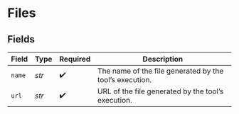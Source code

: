 # Files


## Fields

| Field                                                   | Type                                                    | Required                                                | Description                                             |
| ------------------------------------------------------- | ------------------------------------------------------- | ------------------------------------------------------- | ------------------------------------------------------- |
| `name`                                                  | *str*                                                   | :heavy_check_mark:                                      | The name of the file generated by the tool’s execution. |
| `url`                                                   | *str*                                                   | :heavy_check_mark:                                      | URL of the file generated by the tool’s execution.      |